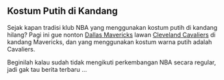 ## Kostum Putih di Kandang

Sejak kapan tradisi klub NBA yang menggunakan kostum putih di kandang hilang? Pagi ini gue nonton [Dallas Mavericks](http://nba.com/mavericks) lawan [Cleveland Cavaliers](http://nba.com/cavaliers) di kandang Mavericks, dan yang menggunakan kostum warna putih adalah Cavaliers.

Beginilah kalau sudah tidak mengikuti perkembangan NBA secara regular, jadi gak tau berita terbaru ...

<!-- {"time": "2007-12-27 21:47:46", "title": "Kostum Putih di Kandang"} -->
